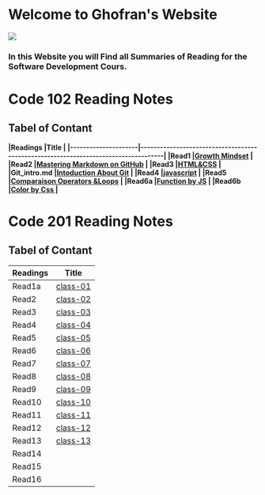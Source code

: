 # Welcome to Ghofran's Website
![](https://encrypted-tbn0.gstatic.com/images?q=tbn:ANd9GcQ7GuRWxXVeA3i83C6MbKg8z3mW2ljc7prhvQ&usqp=CAU)

### In this Website you will Find all Summaries of Reading for the Software Development Cours.

# Code 102 Reading Notes
## Tabel of Contant

**|Readings           |Title                                                                               |
|---------------------|------------------------------------------------------------------------------------|
|Read1                |[Growth Mindset](https://ghofrandayyat.github.io/reading-notes/read1)               |
|Read2                |[Mastering Markdown on GitHub](https://ghofrandayyat.github.io/reading-notes/read2) |
|Read3                |[HTML&CSS](https://ghofrandayyat.github.io/reading-notes/read3)                     |
|Git_intro.md         |[Intoduction About Git](https://ghofrandayyat.github.io/reading-notes/Git_intro)    |
|Read4                |[javascript](https://ghofrandayyat.github.io/reading-notes/read4)                   |
|Read5                |[Comparaison Operators &Loops](https://ghofrandayyat.github.io/reading-notes/read5) |
|Read6a               |[Function by JS](https://ghofrandayyat.github.io/reading-notes/read6a)              |
|Read6b               |[Color by Css ](https://ghofrandayyat.github.io/reading-notes/read6b)               |**

# Code 201 Reading Notes

## Tabel of Contant

|Readings|Title                                                             |
|--------|------------------------------------------------------------------|
|Read1a  |[class-01](https://ghofrandayyat.github.io/reading-notes/class-01)|
|Read2   |[class-02](https://ghofrandayyat.github.io/reading-notes/class-02)|
|Read3   |[class-03](https://ghofrandayyat.github.io/reading-notes/class-03)|
|Read4   |[class-04](https://ghofrandayyat.github.io/reading-notes/class-04)|
|Read5   |[class-05](https://ghofrandayyat.github.io/reading-notes/class-05)|
|Read6   |[class-06](https://ghofrandayyat.github.io/reading-notes/class-06)|
|Read7   |[class-07](https://ghofrandayyat.github.io/reading-notes/class-07)|
|Read8   |[class-08](https://ghofrandayyat.github.io/reading-notes/class-08)|
|Read9   |[class-09](https://ghofrandayyat.github.io/reading-notes/class-09)|
|Read10  |[class-10](https://ghofrandayyat.github.io/reading-notes/class-10)|
|Read11  |[class-11](https://ghofrandayyat.github.io/reading-notes/class-11)|
|Read12  |[class-12](https://ghofrandayyat.github.io/reading-notes/class-12)|
|Read13  |[class-13](https://ghofrandayyat.github.io/reading-notes/class-13)|
|Read14  |                                                                  |
|Read15  |                                                                  |
|Read16  |                                                                  |

